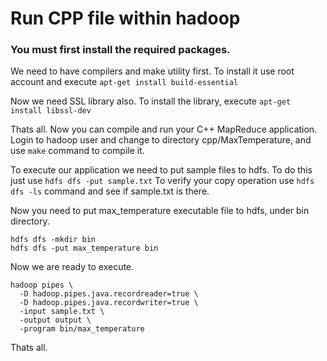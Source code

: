 # Run CPP file within hadoop
### You must first install the required packages.
We need to have compilers and make utility first. To install it use root account and execute
```apt-get install build-essential```

Now we need SSL library also. To install the library, execute
```apt-get install libssl-dev```

Thats all. Now you can compile and run your C++ MapReduce application.
Login to hadoop user and change to directory cpp/MaxTemperature, and use `make` command to compile it.

To execute our application we need to put sample files to hdfs. To do this just use
```hdfs dfs -put sample.txt```
To verify your copy operation use  `hdfs dfs -ls` command and see if sample.txt is there.

Now you need to put max_temperature executable file to hdfs, under bin directory.
```
hdfs dfs -mkdir bin
hdfs dfs -put max_temperature bin
```
Now we are ready to execute.
```
hadoop pipes \
  -D hadoop.pipes.java.recordreader=true \
  -D hadoop.pipes.java.recordwriter=true \
  -input sample.txt \
  -output output \
  -program bin/max_temperature
```

Thats all.

